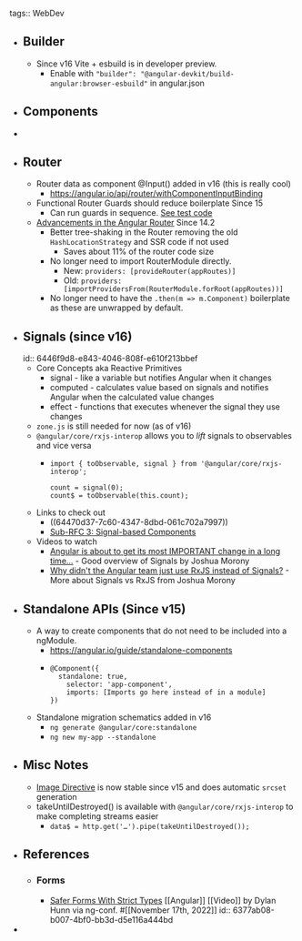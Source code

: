 tags:: WebDev

- ## Builder
	- Since v16 Vite + esbuild is in developer preview.
		- Enable with `"builder": "@angular-devkit/build-angular:browser-esbuild"` in angular.json
- ## Components
-
- ## Router
	- Router data as component @Input() added in v16 (this is really cool)
		- https://angular.io/api/router/withComponentInputBinding
	- Functional Router Guards should reduce boilerplate Since 15
		- Can run guards in sequence. [See test code](https://github.com/angular/angular/blob/8546b17adec01de69bf314a959ef2d12f6638eb9/packages/router/test/integration.spec.ts#L5157-L5194)
	- [Advancements in the Angular Router](https://blog.angular.io/advancements-in-the-angular-router-5d69ec4c032) Since 14.2
		- Better tree-shaking in the Router removing the old `HashLocationStrategy` and SSR code if not used
			- Saves about 11% of the router code size
		- No longer need to import RouterModule directly.
			- New: `providers: [provideRouter(appRoutes)]`
			- Old: `providers: [importProvidersFrom(RouterModule.forRoot(appRoutes))]`
		- No longer need to have the `.then(m => m.Component)` boilerplate as these are unwrapped by default.
- ## Signals (since v16)
  id:: 6446f9d8-e843-4046-808f-e610f213bbef
	- Core Concepts aka Reactive Primitives
		- signal - like a variable but notifies Angular when it changes
		- computed - calculates value based on signals and notifies Angular when the calculated value changes
		- effect - functions that executes whenever the signal they use changes
	- `zone.js` is still needed for now (as of v16)
	- `@angular/core/rxjs-interop` allows you to *lift* signals to observables and vice versa
		- ```
		  import { toObservable, signal } from '@angular/core/rxjs-interop';
		  
		  count = signal(0);
		  count$ = toObservable(this.count);
		  ```
	- Links to check out
		- ((64470d37-7c60-4347-8dbd-061c702a7997))
		- [Sub-RFC 3: Signal-based Components](https://github.com/angular/angular/discussions/49682)
	- Videos to watch
		- [Angular is about to get its most IMPORTANT change in a long time...](https://www.youtube.com/watch?v=4FkFmn0LmLI) - Good overview of Signals by Joshua Morony
		- [Why didn't the Angular team just use RxJS instead of Signals?](https://www.youtube.com/watch?v=iA6iyoantuo) - More about Signals vs RxJS from Joshua Morony
- ## Standalone APIs (Since v15)
	- A way to create components that do not need to be included into a ngModule.
		- https://angular.io/guide/standalone-components
		- ```
		  @Component({
		  	standalone: true,
		      selector: 'app-component',
		      imports: [Imports go here instead of in a module]
		  })
		  ```
	- Standalone migration schematics added in v16
		- `ng generate @angular/core:standalone`
		- `ng new my-app --standalone`
- ## Misc Notes
	- [Image Directive](https://developer.chrome.com/blog/angular-image-directive/) is now stable since v15 and does automatic `srcset` generation
	- takeUntilDestroyed() is available with `@angular/core/rxjs-interop` to make completing streams easier
		- `data$ = http.get('…').pipe(takeUntilDestroyed());`
- ## References
	- ### Forms
		- [Safer Forms With Strict Types](https://www.youtube.com/watch?v=Z-vwuG_szVk) [[Angular]] [[Video]] by Dylan Hunn via ng-conf. #[[November 17th, 2022]]
		  id:: 6377ab08-b007-4bf0-bb3d-d5e116a444bd
-